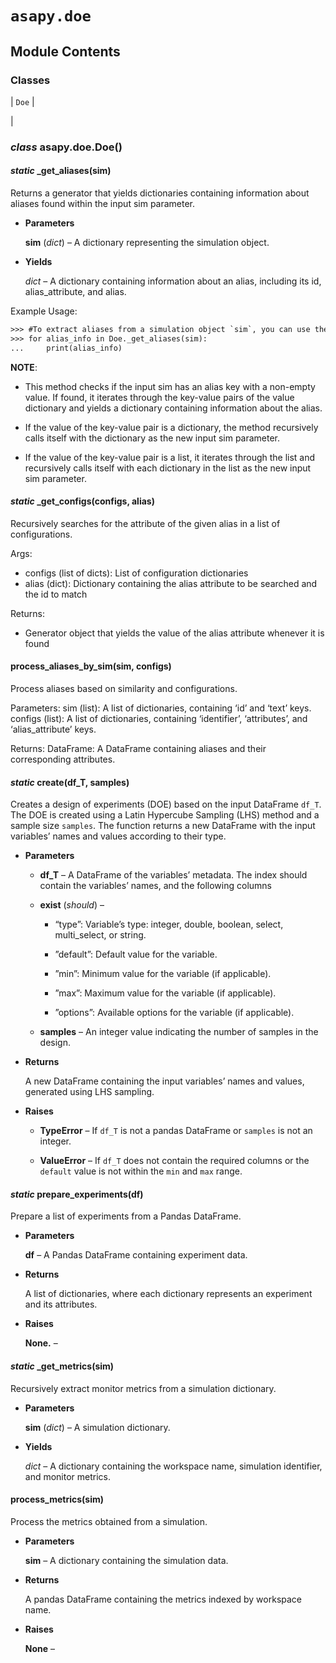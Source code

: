 # `asapy.doe`

## Module Contents

### Classes

| `Doe`
 | 

 |

### _class_ asapy.doe.Doe()

#### _static_ _get_aliases(sim)
Returns a generator that yields dictionaries containing information about aliases found within the input sim parameter.


* **Parameters**

    **sim** (*dict*) – A dictionary representing the simulation object.



* **Yields**

    *dict* – A dictionary containing information about an alias, including its id, alias_attribute, and alias.


Example Usage:

```default
>>> #To extract aliases from a simulation object `sim`, you can use the following code:
>>> for alias_info in Doe._get_aliases(sim):
...     print(alias_info)
```

**NOTE**: 
* This method checks if the input sim has an alias key with a non-empty value. If found, it iterates through the key-value pairs of the value dictionary and yields a dictionary containing information about the alias.


* If the value of the key-value pair is a dictionary, the method recursively calls itself with the dictionary as the new input sim parameter.


* If the value of the key-value pair is a list, it iterates through the list and recursively calls itself with each dictionary in the list as the new input sim parameter.


#### _static_ _get_configs(configs, alias)
Recursively searches for the attribute of the given alias in a list of configurations.

Args:
- configs (list of dicts): List of configuration dictionaries
- alias (dict): Dictionary containing the alias attribute to be searched and the id to match

Returns:
- Generator object that yields the value of the alias attribute whenever it is found


#### process_aliases_by_sim(sim, configs)
Process aliases based on similarity and configurations.

Parameters:
sim (list): A list of dictionaries, containing ‘id’ and ‘text’ keys.
configs (list): A list of dictionaries, containing ‘identifier’, ‘attributes’, and ‘alias_attribute’ keys.

Returns:
DataFrame: A DataFrame containing aliases and their corresponding attributes.


#### _static_ create(df_T, samples)
Creates a design of experiments (DOE) based on the input DataFrame `df_T`.
The DOE is created using a Latin Hypercube Sampling (LHS) method and a sample size `samples`.
The function returns a new DataFrame with the input variables’ names and values according to their type.


* **Parameters**

    
    * **df_T** – A DataFrame of the variables’ metadata. The index should contain the variables’ names, and the following columns


    * **exist** (*should*) – 
        * “type”: Variable’s type: integer, double, boolean, select, multi_select, or string.


        * ”default”: Default value for the variable.


        * ”min”: Minimum value for the variable (if applicable).


        * ”max”: Maximum value for the variable (if applicable).


        * ”options”: Available options for the variable (if applicable).



    * **samples** – An integer value indicating the number of samples in the design.



* **Returns**

    A new DataFrame containing the input variables’ names and values, generated using LHS sampling.



* **Raises**

    
    * **TypeError** – If `df_T` is not a pandas DataFrame or `samples` is not an integer.


    * **ValueError** – If `df_T` does not contain the required columns or the `default` value is not within the `min` and `max` range.



#### _static_ prepare_experiments(df)
Prepare a list of experiments from a Pandas DataFrame.


* **Parameters**

    **df** – A Pandas DataFrame containing experiment data.



* **Returns**

    A list of dictionaries, where each dictionary represents an experiment and its attributes.



* **Raises**

    **None.** – 



#### _static_ _get_metrics(sim)
Recursively extract monitor metrics from a simulation dictionary.


* **Parameters**

    **sim** (*dict*) – A simulation dictionary.



* **Yields**

    *dict* – A dictionary containing the workspace name, simulation identifier, and monitor metrics.



#### process_metrics(sim)
Process the metrics obtained from a simulation.


* **Parameters**

    **sim** – A dictionary containing the simulation data.



* **Returns**

    A pandas DataFrame containing the metrics indexed by workspace name.



* **Raises**

    **None** –

